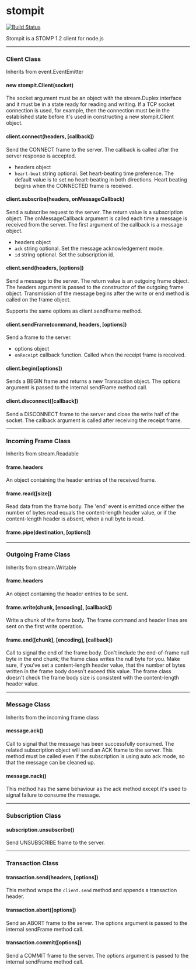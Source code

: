 stompit
==========

[![Build Status](https://travis-ci.org/gdaws/node-stomp.png)](https://travis-ci.org/gdaws/node-stomp)

Stompit is a STOMP 1.2 client for node.js

---
### Client Class

Inherits from event.EventEmitter

#### new stompit.Client(socket)

The socket argument must be an object with the stream.Duplex interface and it 
must be in a state ready for reading and writing. If a TCP socket connection is 
used, for example, then the connection must be in the established state before 
it's used in constructing a new stompit.Client object.

#### client.connect(headers, [callback])

Send the CONNECT frame to the server. The callback is called after the server 
response is accepted.

* headers object
 * `heart-beat` string optional. Set heart-beating time preference. The default 
 value is to set no heart-beating in both directions. Heart beating begins when 
 the CONNECTED frame is received.

#### client.subscribe(headers, onMessageCallback)
Send a subscribe request to the server. The return value is a subscription 
object. The onMessageCallback argument is called each time a message is received 
from the server. The first argument of the callback is a message object.

* headers object
 * `ack` string optional. Set the message acknowledgement mode.
 * `id` string optional. Set the subscription id.

#### client.send(headers, [options])

Send a message to the server. The return value is an outgoing frame object. The 
headers argument is passed to the constructor of the outgoing frame object. 
Transmission of the message begins after the write or end method is called on 
the frame object.

Supports the same options as client.sendFrame method.

#### client.sendFrame(command, headers, [options])

Send a frame to the server.

* options object
 * `onReceipt` callback function. Called when the receipt frame is received.

#### client.begin([options])

Sends a BEGIN frame and returns a new Transaction object. The options argument 
is passed to the internal sendFrame method call.

#### client.disconnect([callback])

Send a DISCONNECT frame to the server and close the write half of the socket. 
The callback argument is called after receiving the receipt frame.
- - -
### Incoming Frame Class

Inherits from stream.Readable

#### frame.headers

An object containing the header entries of the received frame.

#### frame.read([size])

Read data from the frame body. The 'end' event is emitted once either the number 
of bytes read equals the content-length header value, or if the content-length 
header is absent, when a null byte is read.

#### frame.pipe(destination, [options])

- - -
### Outgoing Frame Class

Inherits from stream.Writable

#### frame.headers

An object containing the header entries to be sent.

#### frame.write(chunk, [encoding], [callback])

Write a chunk of the frame body. The frame command and header lines are sent on 
the first write operation.

#### frame.end([chunk], [encoding], [callback])

Call to signal the end of the frame body. Don't include the end-of-frame null 
byte in the end chunk; the frame class writes the null byte for you. Make sure, 
if you've set a content-length header value, that the number of bytes written in 
the frame body doesn't exceed this value. The frame class doesn't check the 
frame body size is consistent with the content-length header value.

- - -
### Message Class

Inherits from the incoming frame class

#### message.ack()

Call to signal that the message has been successfully consumed. The related 
subscription object will send an ACK frame to the server. This method must be 
called even if the subscription is using auto ack mode, so that the message 
can be cleaned up.

#### message.nack()

This method has the same behaviour as the ack method except it's used to signal 
failure to consume the message. 

- - -
### Subscription Class

#### subscription.unsubscribe()

Send UNSUBSCRIBE frame to the server.

---
### Transaction Class

#### transaction.send(headers, [options])

This method wraps the `client.send` method and appends a transaction header. 

#### transaction.abort([options])

Send an ABORT frame to the server. The options argument is passed to the 
internal sendFrame method call.

#### transaction.commit([options])

Send a COMMIT frame to the server. The options argument is passed to the 
internal sendFrame method call.